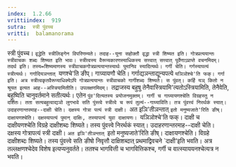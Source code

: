 ```yaml
---
index:  1.2.66
vrittiindex:  919
sutra:  स्त्री पुंवच्च
vritti:  balamanorama 
---
```


स्त्री पुंवच्च। `वृद्धेति स्त्रीलिङ्गेन विपरिणम्यते। तदाह--यूना सहोक्तौ वृद्धा स्त्री शिष्यत इति। गोत्रप्रत्ययान्तः स्त्रीवाचकः शब्दः शिष्यत इति भावः। स्त्रीत्वस्य वैरूप्यकारणस्याधिकस्य सत्त्वात् सत्त्वात् पूर्वेणाऽप्राप्ते वचनमिदम्। तदर्थ इति। तस्य=शिष्यमाणस्य स्त्रीवाचकगोत्रप्रत्ययान्तस्यार्थः पुमानिव स्यादित्यर्थः। गर्गी चेति। गर्गस्यापत्यं स्त्रीत्यर्थः। गर्गादियञन्तात् `यणश्चे'ति ङीप्। गाग्र्यायणौ चेति। गर्गाद्यञन्ताद्यून्यपत्ये `यञिञोश्चे'ति फक्। गर्गा इति। अत्र स्त्रीत्वकृतवैरूप्याधिक्येऽपि गोत्रप्रत्ययान्तः स्त्रीवाचको गार्गीशब्दः शिष्यते। स पुंवत्। कर्हि यञ् कितो न श्रूयत इत्यत आह--अस्त्रियामितीति। उपलक्षणमिदम्। `तद्राजस्य बहुषु तेनैवास्त्रियामि'त्यतोऽस्त्रियामिति, तेनैवेति, बहुष्विति चानुवर्तमाने सतीत्यर्थः। एतेन `पुंव'दित्यतस्य प्रयोजनमुक्तम्। गार्गी च गाग्र्यायणश्चेति विग्रहस्तु न दर्शितः। तता सत्यबहुत्वाद्यञो लुगभावे सति पुंस्त्वे स्त्रीत्वे च रूपं तुल्यं--गाग्र्याविति। तत्र पुंवत्त्वं निरर्थकं स्यात्। उदाहरणान्तरमाह--दाक्षी चेति। दक्षस्य गोत्रा पत्यं स्त्री दाक्षी। `अत इञि'तीञन्तात् `इतो मनुष्यजाते'रिति ङीष्। दाक्षायणश्चेति। दक्षस्यापत्यं पुमान् दाक्षिः, तस्यापत्यं युवा दाक्षायणः। `यञिञोश्चे'ति फक्। दाक्षी च दाक्षीयणश्चेति विग्रहे दाक्षीशब्दः शिष्यते। तस्य पुंवत्त्वे निरर्थकं स्यात्। उदाहरणान्तरमाह--दाक्षी चेति। दक्षस्य गोत्रापत्यं स्त्री दाक्षी। `अत इञि'तीञन्तात् `इतो मनुष्यजाते'रिति ङीष्। दाक्षायणश्चेति। विग्रहे दाक्षीशब्दः शिष्यते। तस्य पुंवत्त्वे सति ङीषो निवृत्तौ दाक्षिशब्दात् प्रथमाद्विवचने `दाक्षी'इति भवति। अत्र तल्लक्षणश्चेदेव विशेष इत्यप्यनुवर्तते। ततश्च भागवित्ती च भागवित्तिकश्च, गर्गी च वात्स्याययनश्चेत्यत्र न भवति। 

